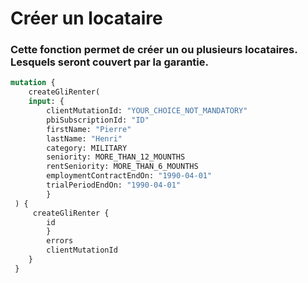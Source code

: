 # Créer un locataire

### Cette fonction permet de créer un ou plusieurs locataires. Lesquels seront couvert par la garantie.

```graphql
mutation {
    createGliRenter(
    input: {
        clientMutationId: "YOUR_CHOICE_NOT_MANDATORY"
        pbiSubscriptionId: "ID"
        firstName: "Pierre"
        lastName: "Henri"
        category: MILITARY
        seniority: MORE_THAN_12_MOUNTHS
        rentSeniority: MORE_THAN_6_MOUNTHS
        employmentContractEndOn: "1990-04-01"
        trialPeriodEndOn: "1990-04-01"
        }
 ) { 
     createGliRenter {
        id 
        }
        errors
        clientMutationId
    }
 }
```
